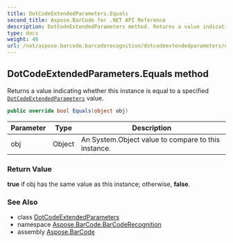 ```yaml
---
title: DotCodeExtendedParameters.Equals
second_title: Aspose.BarCode for .NET API Reference
description: DotCodeExtendedParameters method. Returns a value indicating whether this instance is equal to a specified DotCodeExtendedParameters value
type: docs
weight: 40
url: /net/aspose.barcode.barcoderecognition/dotcodeextendedparameters/equals/
---
```

## DotCodeExtendedParameters.Equals method

Returns a value indicating whether this instance is equal to a specified [`DotCodeExtendedParameters`](../) value.

```csharp
public override bool Equals(object obj)
```

| Parameter | Type | Description |
| --- | --- | --- |
| obj | Object | An System.Object value to compare to this instance. |

### Return Value

**true** if obj has the same value as this instance; otherwise, **false**.

### See Also

* class [DotCodeExtendedParameters](../)
* namespace [Aspose.BarCode.BarCodeRecognition](../../../aspose.barcode.barcoderecognition/)
* assembly [Aspose.BarCode](../../../)



